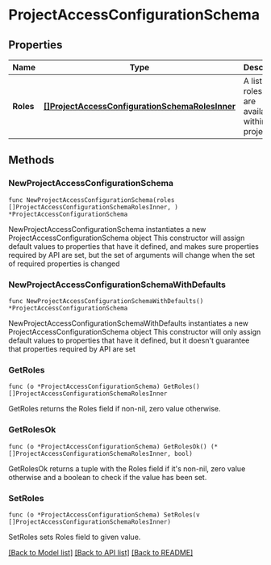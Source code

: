# ProjectAccessConfigurationSchema

## Properties

Name | Type | Description | Notes
------------ | ------------- | ------------- | -------------
**Roles** | [**[]ProjectAccessConfigurationSchemaRolesInner**](ProjectAccessConfigurationSchemaRolesInner.md) | A list of roles that are available within this project. | 

## Methods

### NewProjectAccessConfigurationSchema

`func NewProjectAccessConfigurationSchema(roles []ProjectAccessConfigurationSchemaRolesInner, ) *ProjectAccessConfigurationSchema`

NewProjectAccessConfigurationSchema instantiates a new ProjectAccessConfigurationSchema object
This constructor will assign default values to properties that have it defined,
and makes sure properties required by API are set, but the set of arguments
will change when the set of required properties is changed

### NewProjectAccessConfigurationSchemaWithDefaults

`func NewProjectAccessConfigurationSchemaWithDefaults() *ProjectAccessConfigurationSchema`

NewProjectAccessConfigurationSchemaWithDefaults instantiates a new ProjectAccessConfigurationSchema object
This constructor will only assign default values to properties that have it defined,
but it doesn't guarantee that properties required by API are set

### GetRoles

`func (o *ProjectAccessConfigurationSchema) GetRoles() []ProjectAccessConfigurationSchemaRolesInner`

GetRoles returns the Roles field if non-nil, zero value otherwise.

### GetRolesOk

`func (o *ProjectAccessConfigurationSchema) GetRolesOk() (*[]ProjectAccessConfigurationSchemaRolesInner, bool)`

GetRolesOk returns a tuple with the Roles field if it's non-nil, zero value otherwise
and a boolean to check if the value has been set.

### SetRoles

`func (o *ProjectAccessConfigurationSchema) SetRoles(v []ProjectAccessConfigurationSchemaRolesInner)`

SetRoles sets Roles field to given value.



[[Back to Model list]](../README.md#documentation-for-models) [[Back to API list]](../README.md#documentation-for-api-endpoints) [[Back to README]](../README.md)


